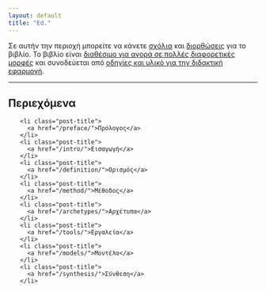 ```yaml
---
layout: default
title: "Ed."
---
```

<div class="introduction">

<p>Σε αυτήν την περιοχή μπορείτε να κάνετε <a href="https://via.hypothes.is/{{ site.url }}{{ site.baseurl }}{{ page.url }}">σχόλια</a> και <a href="https://github.com/pibook/proofgr" target="_blank">διορθώσεις</a> για το βιβλίο. Το βιβλίο είναι <a href="http://www.pibook.gr/buy/">διαθέσιμο για αγορά σε πολλές διαφορετικές μορφές</a> και συνοδεύεται από <a href="http://www.pibook.gr">οδηγίες και υλικό για την διδακτική εφαρμογή</a>.

</div>

<hr>

<div class="toc">
  <h2>Περιεχόμενα</h2>
  <ul class="post">

    <li class="post-title">
      <a href="/preface/">Πρόλογος</a>
    </li>
    <li class="post-title">
      <a href="/intro/">Εισαγωγή</a>
    </li>
    <li class="post-title">
      <a href="/definition/">Ορισμός</a>
    </li>
    <li class="post-title">
      <a href="/method/">Μέθοδος</a>
    </li>
    <li class="post-title">
      <a href="/archetypes/">Αρχέτυπα</a>
    </li>
    <li class="post-title">
      <a href="/tools/">Εργαλεία</a>
    </li>
    <li class="post-title">
      <a href="/models/">Μοντέλα</a>
    </li>
    <li class="post-title">
      <a href="/synthesis/">Σύνθεση</a>
    </li>
  </ul>

</div>
